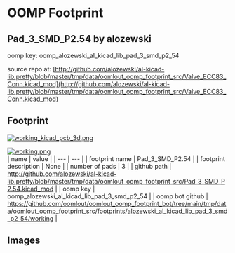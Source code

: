 # OOMP Footprint  
## Pad_3_SMD_P2.54  by alozewski  
  
oomp key: oomp_alozewski_al_kicad_lib_pad_3_smd_p2_54  
  
source repo at: [http://github.com/alozewski/al-kicad-lib.pretty/blob/master/tmp/data/oomlout_oomp_footprint_src/Valve_ECC83_Conn.kicad_mod](http://github.com/alozewski/al-kicad-lib.pretty/blob/master/tmp/data/oomlout_oomp_footprint_src/Valve_ECC83_Conn.kicad_mod)  
## Footprint  
  
[![working_kicad_pcb_3d.png](working_kicad_pcb_3d_600.png)](working_kicad_pcb_3d.png)  
  
[![working.png](working_600.png)](working.png)  
| name | value | 
| --- | --- | 
| footprint name | Pad_3_SMD_P2.54 | 
| footprint description | None | 
| number of pads | 3 | 
| github path | http://github.com/alozewski/al-kicad-lib.pretty/blob/master/tmp/data/oomlout_oomp_footprint_src/Pad_3_SMD_P2.54.kicad_mod | 
| oomp key | oomp_alozewski_al_kicad_lib_pad_3_smd_p2_54 | 
| oomp bot github | https://github.com/oomlout/oomlout_oomp_footprint_bot/tree/main/tmp/data/oomlout_oomp_footprint_src/footprints/alozewski_al_kicad_lib_pad_3_smd_p2_54/working | 
## Images  
